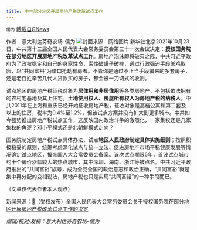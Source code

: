 ```yaml
---
title: 中共部分地区开展房地产税改革试点工作
---
```

`儒为` [轉載自GNews](https://gnews.org/zh-hans/1614125/)

作者：意大利达芬奇农场-儒为
![](https://assets.gnews.org/wp-content/uploads/2021/10/房产税.jpeg)封面来源：网络图片
新华社北京2021年10月23日，中共第十三届全国人民代表大会常务委员会第三十一次会议决定：**授权国务院在部分地区开展房地产税改革试点工作**。房地产泡沫即将破灭之际，中共习近平政府为了政权稳定和自己的身家性命，索性破罐子破摔，通过行政强迫手段杀鸡取卵，以“共同富裕”为借口抢劫有房者。不管你是通过不正当手段骗来的多套房子，还是老百姓辛苦几代人贷款买的房子，都会被一刀切式的收割。

试点地区的房地产税征税对象为**居住用和非居住用**等各类房地产，不包括依法拥有的农村宅基地及其上住宅。**土地使用权人、房屋所有权人为房地产税的纳税人**。中共2011年在上海和重庆已经开始征收房地产税，征收对象是高档公寓和第二套及以上的住房，税率为0.4%至1.2%，但该试点方案并没有扩大到更多城市。中共如今强势推出房地产税试点工作，这反映国内政治斗争的激烈化，一家集权还是几家集权的角逐？邓小平模式还是北朝鲜模式走向？

国务院制定房地产税试点具体办法，试点**地区人民政府制定具体实施细则**；按照积极稳妥的原则，统筹考虑深化试点与统一立法、促进房地产市场平稳健康发展等情况确定试点地区，报全国人大会常委员会备案。该次试点期限5年，首波试点城市约十个房价涨幅较大的热点城市，其中深圳、海南、浙江等被点名。中共习近平政府推出的“共同富裕”旗号，成为全党全国的政治意志和政治正确，“共同富裕”就是集中再分配的变相说法，房地产税也只是实现“共同富裕”的一种手段而已。

（文章仅代表作者本人观点）

新闻来源：🔗[（受权发布）全国人民代表大会常务委员会关于授权国务院在部分地区开展房地产税改革试点工作的决定](http://www.news.cn/politics/2021-10/23/c_1127988515.htm)

*编辑/校对/发稿：意大利达芬奇农场-儒为*
